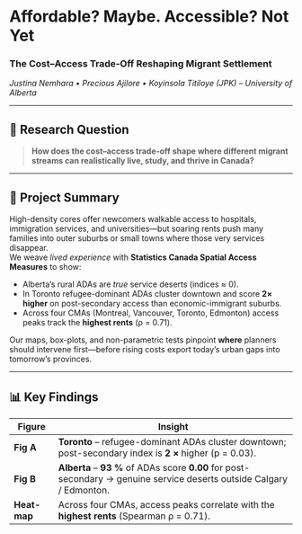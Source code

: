 # Affordable? Maybe. Accessible? **Not Yet**  
### The Cost–Access Trade-Off Reshaping Migrant Settlement  
*Justina Nemhara • Precious Ajilore • Koyinsola Titiloye (JPK) – University of Alberta*

---

## 🎯 Research Question
> **How does the cost–access trade-off shape where different migrant streams can realistically live, study, and thrive in Canada?**

---

## 📜 Project Summary
High-density cores offer newcomers walkable access to hospitals, immigration services, and universities—but soaring rents push many families into outer suburbs or small towns where those very services disappear.  
We weave *lived experience* with **Statistics Canada Spatial Access Measures** to show:

* Alberta’s rural ADAs are *true* service deserts (indices ≈ 0).
* In Toronto refugee-dominant ADAs cluster downtown and score **2× higher** on post-secondary access than economic-immigrant suburbs.
* Across four CMAs (Montreal, Vancouver, Toronto, Edmonton) access peaks track the **highest rents** (ρ = 0.71).

Our maps, box-plots, and non-parametric tests pinpoint **where** planners should intervene first—before rising costs export today’s urban gaps into tomorrow’s provinces.

---


## 📊 Key Findings
| Figure | Insight |
|--------|---------|
| **Fig A** | **Toronto** – refugee-dominant ADAs cluster downtown; post-secondary index is **2 ×** higher (p = 0.03). |
| **Fig B** | **Alberta** – **93 %** of ADAs score **0.00** for post-secondary → genuine service deserts outside Calgary / Edmonton. |
| **Heat-map** | Across four CMAs, access peaks correlate with the **highest rents** (Spearman ρ = 0.71). |
